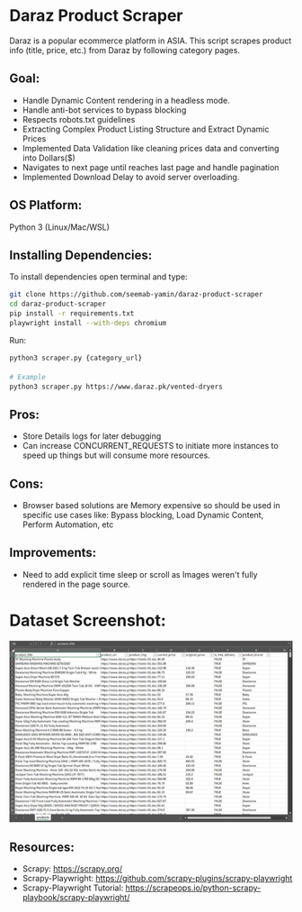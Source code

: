 # Daraz Product Scraper
Daraz is a popular ecommerce platform in ASIA. This script scrapes product info (title, price, etc.) from Daraz by following category pages.

## Goal:
- Handle Dynamic Content rendering in a headless mode.
- Handle anti-bot services to bypass blocking
- Respects robots.txt guidelines
- Extracting Complex Product Listing Structure and Extract Dynamic Prices
- Implemented Data Validation like cleaning prices data and converting into Dollars($)
- Navigates to next page until reaches last page and handle pagination
- Implemented Download Delay to avoid server overloading.

## OS Platform:

Python 3 (Linux/Mac/WSL)

## Installing Dependencies:

To install dependencies open terminal and type:

```Bash
git clone https://github.com/seemab-yamin/daraz-product-scraper
cd daraz-product-scraper
pip install -r requirements.txt
playwright install --with-deps chromium
```

Run:
```Bash
python3 scraper.py {category_url}

# Example
python3 scraper.py https://www.daraz.pk/vented-dryers
```

## Pros: 
- Store Details logs for later debugging
- Can increase CONCURRENT_REQUESTS to initiate more instances to speed up things but will consume more resources.

## Cons:
- Browser based solutions are Memory expensive so should be used in specific use cases like: Bypass blocking, Load Dynamic Content, Perform Automation, etc

## Improvements:
- Need to add explicit time sleep or scroll as Images weren't fully rendered in the page source.

# Dataset Screenshot:
![Dataset Image](daraz_products_dataset.PNG)

<!-- # Video Demo:
![Demo]() -->

## Resources:

- Scrapy: https://scrapy.org/
- Scrapy-Playwright: https://github.com/scrapy-plugins/scrapy-playwright
- Scrapy-Playwright Tutorial: https://scrapeops.io/python-scrapy-playbook/scrapy-playwright/